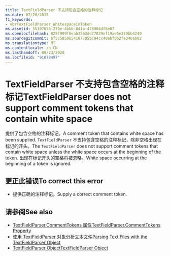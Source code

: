 ```yaml
---
title: TextFieldParser 不支持包含空格的注释标记
ms.date: 07/20/2015
f1_keywords:
- vbrTextFieldParser_WhitespaceInToken
ms.assetid: 55107656-270e-4bbb-841a-478904df8e07
ms.openlocfilehash: 825f999f8eab3563dd77039ef19ae5e329bb4240
ms.sourcegitcommit: bf5c5850654187705bc94cc40ebfb62fe346ab02
ms.translationtype: MT
ms.contentlocale: zh-CN
ms.lasthandoff: 09/23/2020
ms.locfileid: "91078497"
---
```

# <a name="textfieldparser-does-not-support-comment-tokens-that-contain-white-space"></a><span data-ttu-id="3eec7-102">TextFieldParser 不支持包含空格的注释标记</span><span class="sxs-lookup"><span data-stu-id="3eec7-102">TextFieldParser does not support comment tokens that contain white space</span></span>

<span data-ttu-id="3eec7-103">提供了包含空格的注释标记。</span><span class="sxs-lookup"><span data-stu-id="3eec7-103">A comment token that contains white space has been supplied.</span></span> <span data-ttu-id="3eec7-104">`TextFieldParser` 不支持包含空格的注释标记，除非空格出现在标记的开头。</span><span class="sxs-lookup"><span data-stu-id="3eec7-104">The `TextFieldParser` does not support comment tokens that contain white space unless the white space occurs at the beginning of the token.</span></span> <span data-ttu-id="3eec7-105">出现在标记开头的空格将被忽略。</span><span class="sxs-lookup"><span data-stu-id="3eec7-105">White space occurring at the beginning of a token is ignored.</span></span>  
  
## <a name="to-correct-this-error"></a><span data-ttu-id="3eec7-106">更正此错误</span><span class="sxs-lookup"><span data-stu-id="3eec7-106">To correct this error</span></span>  
  
- <span data-ttu-id="3eec7-107">提供正确的注释标记。</span><span class="sxs-lookup"><span data-stu-id="3eec7-107">Supply a correct comment token.</span></span>  
  
## <a name="see-also"></a><span data-ttu-id="3eec7-108">请参阅</span><span class="sxs-lookup"><span data-stu-id="3eec7-108">See also</span></span>

- [<span data-ttu-id="3eec7-109">TextFieldParser.CommentTokens 属性</span><span class="sxs-lookup"><span data-stu-id="3eec7-109">TextFieldParser.CommentTokens Property</span></span>](xref:Microsoft.VisualBasic.FileIO.TextFieldParser.CommentTokens%2A)
- [<span data-ttu-id="3eec7-110">使用 TextFieldParser 对象分析文本文件</span><span class="sxs-lookup"><span data-stu-id="3eec7-110">Parsing Text Files with the TextFieldParser Object</span></span>](../developing-apps/programming/drives-directories-files/parsing-text-files-with-the-textfieldparser-object.md)
- [<span data-ttu-id="3eec7-111">TextFieldParser Object</span><span class="sxs-lookup"><span data-stu-id="3eec7-111">TextFieldParser Object</span></span>](../language-reference/objects/textfieldparser-object.md)

